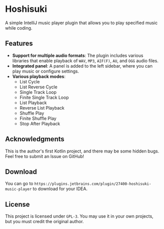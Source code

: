 # Hoshisuki

A simple IntelliJ music player plugin that allows you to play specified music while coding.

## Features

- **Support for multiple audio formats**: The plugin includes various libraries that enable playback of `WAV`, `MP3`, `AIF(F)`, `AU`, and `OGG` audio files.
- **Integrated panel**: A panel is added to the left sidebar, where you can play music or configure settings.
- **Various playback modes**:
  - List Cycle
  - List Reverse Cycle
  - Single Track Loop
  - Finite Single Track Loop
  - List Playback
  - Reverse List Playback
  - Shuffle Play
  - Finite Shuffle Play
  - Stop After Playback

## Acknowledgments

This is the author's first Kotlin project, and there may be some hidden bugs. Feel free to submit an Issue on GitHub!

## Download

You can go to `https://plugins.jetbrains.com/plugin/27400-hoshisuki-music-player` to download for your IDEA.

## License

This project is licensed under `GPL-3`. You may use it in your own projects, but you must credit the original author.
